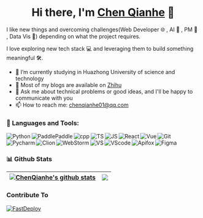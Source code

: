 <!-- ### Hi there 👋 -->

<div align="center">
   <h1>Hi there, I'm <a href="https://github.com/chenqianhe">Chen Qianhe</a> 👋 </h1>
</div>

I like new things and overcoming challenges(Web Developer 🌐 , AI 🤖 , PM 📄 , Data Vis 🎨) depending on what the project requires. 

I love exploring new tech stack 💻 and leveraging them to build something meaningful 🛠️.

<!-- **chenqianhe/chenqianhe** is a ✨ _special_ ✨ repository because its `README.md` (this file) appears on your GitHub profile.

Here are some ideas to get you started: -->

- 🔭 I’m currently studying in Huazhong University of science and technology
- 📔 Most of my blogs are available on [Zhihu](https://www.zhihu.com/people/chen-qian-he-52/columns)
- 💬 Ask me about technical problems or good ideas, and I'll be happy to communicate with you
- 📫 How to reach me: chenqianhe01@qq.com
<!-- - 😄 Pronouns: ... -->
<!-- - ⚡ Fun fact: ... -->
<!-- - 🌱 I’m currently learning ... -->
<!-- - 👯 I’m looking to collaborate on ... -->
<!-- - 🤔 I’m looking for help with ... -->

### 🔨 Languages and Tools:

<a href="https://www.python.org/" target="_blank"> <img align="left" src="https://img.shields.io/badge/-Python-224969" alt="Python" /> </a>
<a href="https://www.paddlepaddle.org.cn/" target="_blank"> <img align="left" src="https://img.shields.io/badge/-PaddlePaddle-1527c2" alt="PaddlePaddle" /></a>
<img align="left" src="https://img.shields.io/badge/-C%2B%2B-6093c8" alt="cpp" />
<a href="https://www.typescriptlang.org/" target="_blank"> <img align="left" src="https://img.shields.io/badge/-TypeScript-294e80" alt="TS" /></a>
<img align="left" src="https://img.shields.io/badge/-JavaScript-efc900" alt="JS" />
<a href="https://reactjs.org/" target="_blank"> <img align="left" src="https://img.shields.io/badge/-React-61dafb" alt="React" /></a>
<a href="https://vuejs.org/" target="_blank"> <img align="left" src="https://img.shields.io/badge/-Vue-41b883" alt="Vue" /></a>
<img align="left" src="https://img.shields.io/badge/-Git-f74e27" alt="Git" />
<br/>
<a href="https://www.jetbrains.com/pycharm/" target="_blank"> <img align="left" src="https://img.shields.io/badge/-Pycharm-0ca7da" alt="Pycharm" /></a>
<a href="https://www.jetbrains.com/clion/" target="_blank"> <img align="left" src="https://img.shields.io/badge/-Clion-23cfa3" alt="Clion" /></a>
<a href="https://www.jetbrains.com/webstorm/" target="_blank"> <img align="left" src="https://img.shields.io/badge/-WebStorm-0adce2" alt="WebStorm" /></a>
<a href="https://www.visualstudio.com/" target="_blank"> <img align="left" src="https://img.shields.io/badge/-Visual Studio-cc96f9" alt="VS" /></a>
<a href="https://code.visualstudio.com/" target="_blank"> <img align="left" src="https://img.shields.io/badge/-Visual Studio Code-23aaf2" alt="VScode" /></a>
<a href="https://www.apifox.cn/" target="_blank"> <img align="left" src="https://img.shields.io/badge/-Apifox-ff3a7b" alt="Apifox" /></a>
<a href="https://www.figma.com/" target="_blank"> <img align="left" src="https://img.shields.io/badge/-Figma-0acf83" alt="Figma" /></a>
<br/>

### 📊 Github Stats

| <a href="https://github.com/anuraghazra/github-readme-stats"><img align="center" src="https://github-readme-stats.vercel.app/api?username=chenqianhe&show_icons=true&include_all_commits=true&theme=buefy&hide_border=true&count_private=true" alt="ChenQianhe's github stats" /></a> | <a href="https://github.com/anuraghazra/github-readme-stats"><img align="center" src="https://github-readme-stats.vercel.app/api/top-langs/?username=chenqianhe&layout=compact&theme=buefy&count_private=true&hide_border=true&hide=nasl,html" /></a> |
| ------------- | ------------- |

### Contribute To

[![FastDeploy](https://github-readme-stats.vercel.app/api/pin/?username=PaddlePaddle&repo=FastDeploy&show_owner=true)](https://github.com/PaddlePaddle/FastDeploy)
